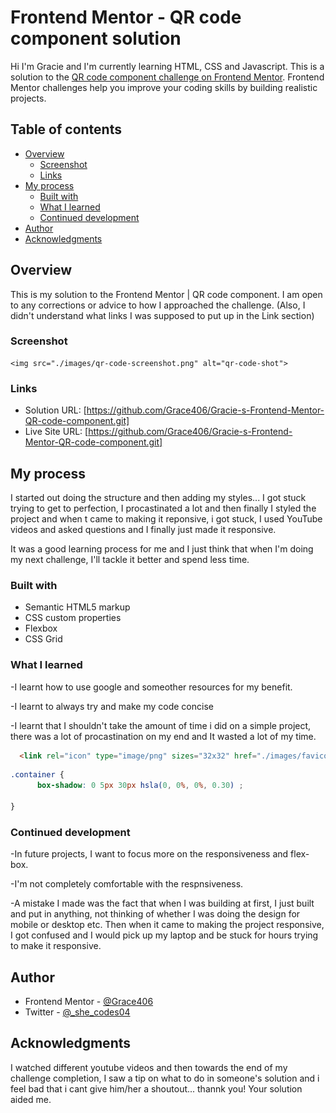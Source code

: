 # Frontend Mentor - QR code component solution

Hi I'm Gracie and I'm currently learning HTML, CSS and Javascript.
This is a solution to the [QR code component challenge on Frontend Mentor](https://www.frontendmentor.io/challenges/qr-code-component-iux_sIO_H). Frontend Mentor challenges help you improve your coding skills by building realistic projects. 

## Table of contents

- [Overview](#overview)
  - [Screenshot](#screenshot)
  - [Links](#links)
- [My process](#my-process)
  - [Built with](#built-with)
  - [What I learned](#what-i-learned)
  - [Continued development](#continued-development)
- [Author](#author)
- [Acknowledgments](#acknowledgments)


## Overview
This is my solution to the Frontend Mentor | QR code component.
I am open to any corrections or advice to how I approached the challenge.
(Also, I didn't understand what links I was supposed to put up in the Link section)

### Screenshot
    <img src="./images/qr-code-screenshot.png" alt="qr-code-shot">

<!-- ./images/qr-code Screenshot.png -->


### Links

- Solution URL: [https://github.com/Grace406/Gracie-s-Frontend-Mentor-QR-code-component.git]
- Live Site URL: [https://github.com/Grace406/Gracie-s-Frontend-Mentor-QR-code-component.git]

## My process
I started out doing the structure and then adding my styles... I got stuck trying to get to perfection, I procastinated a lot and then finally I styled the project and when t came to making it reponsive, i got stuck, I used YouTube videos and asked questions and I finally just made it responsive. 

It was a good learning process for me and I just think that when I'm doing my next challenge, I'll tackle it better and spend less time.

### Built with

- Semantic HTML5 markup
- CSS custom properties
- Flexbox
- CSS Grid


### What I learned


-I learnt how to use google and someother resources for my benefit.

-I learnt to always try and make my code concise

-I learnt that I shouldn't take the amount of time i did on a simple project, there was a lot of procastination on my end and It wasted a lot of my time.

```html
  <link rel="icon" type="image/png" sizes="32x32" href="./images/favicon-32x32.png">

```
```css
.container {
      box-shadow: 0 5px 30px hsla(0, 0%, 0%, 0.30) ;

}
```



### Continued development


-In future projects, I want to focus more on the responsiveness and flex-box.

-I'm not completely comfortable with the respnsiveness.

-A mistake I made was the fact that when I was building at first, I just built and put in anything, not thinking of whether I was doing the design for mobile or desktop etc. Then when it came to making the project responsive, I got confused and I would pick up my laptop and be stuck for hours trying to make it responsive. 



## Author

- Frontend Mentor - [@Grace406](https://www.frontendmentor.io/profile/Grace406)
- Twitter - [@_she_codes04](https://www.twitter.com/_she_codes04)


## Acknowledgments

I watched different youtube videos and then towards the end of my challenge completion, I saw a tip on what to do in someone's solution and i feel bad that i cant give him/her a shoutout... thannk you! Your solution aided me.

